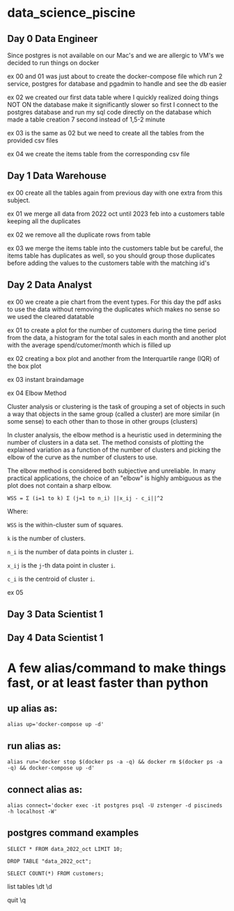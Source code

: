 # data_science_piscine

## Day 0 Data Engineer

Since postgres is not available on our Mac's and we are allergic to VM's we decided to run things on docker

ex 00 and 01 was just about to create the docker-compose file which run 2 service, postgres for database and pgadmin to handle and see the db easier

ex 02 we created our first data table where I quickly realized doing things NOT ON the database make it significantly slower so first I connect to the postgres database and run my sql code directly on the database which made a table creation 7 second instead of 1,5-2 minute

ex 03 is the same as 02 but we need to create all the tables from the provided csv files

ex 04 we create the items table from the corresponding csv file

## Day 1 Data Warehouse

ex 00 create all the tables again from previous day with one extra from this subject.

ex 01 we merge all data from 2022 oct until 2023 feb into a customers table keeping all the duplicates

ex 02 we remove all the duplicate rows from table

ex 03 we merge the items table into the customers table but be careful, the items table has duplicates as well, so you should group those duplicates before adding the values to the customers table with the matching id's

## Day 2 Data Analyst

ex 00 we create a pie chart from the event types. For this day the pdf asks to use the data without removing the duplicates which makes no sense so we used the cleared datatable

ex 01 to create a plot for the number of customers during the time period from the data, a histogram for the total sales in each month and another plot with the average spend/cutomer/month which is filled up

ex 02 creating a box plot and another from the Interquartile range (IQR) of the box plot

ex 03 instant braindamage

ex 04 Elbow Method

Cluster analysis or clustering is the task of grouping a set of objects in such a way that objects in the same group (called a cluster) are more similar (in some sense) to each other than to those in other groups (clusters)

In cluster analysis, the elbow method is a heuristic used in determining the number of clusters in a data set. The method consists of plotting the explained variation as a function of the number of clusters and picking the elbow of the curve as the number of clusters to use.

The elbow method is considered both subjective and unreliable. In many practical applications, the choice of an "elbow" is highly ambiguous as the plot does not contain a sharp elbow.

`WSS = Σ (i=1 to k) Σ (j=1 to n_i) ||x_ij - c_i||^2`

Where:

`WSS` is the within-cluster sum of squares.

`k` is the number of clusters.

`n_i` is the number of data points in cluster `i`.

`x_ij` is the `j`-th data point in cluster `i`.

`c_i` is the centroid of cluster `i`.

ex 05

## Day 3 Data Scientist 1

## Day 4 Data Scientist 1

# A few alias/command to make things fast, or at least faster than python

## up alias as:

```
alias up='docker-compose up -d'
```

## run alias as:
```
alias run='docker stop $(docker ps -a -q) && docker rm $(docker ps -a -q) && docker-compose up -d'
```

## connect alias as:
```
alias connect='docker exec -it postgres psql -U zstenger -d piscineds -h localhost -W'
```

## postgres command examples

```
SELECT * FROM data_2022_oct LIMIT 10;
```

```
DROP TABLE "data_2022_oct";
```

```
SELECT COUNT(*) FROM customers;
```

list tables \dt \d

quit \q
